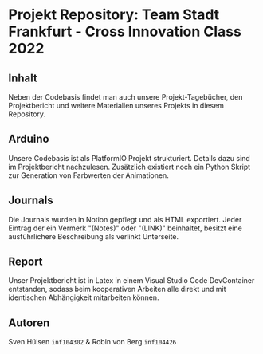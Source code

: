 # Projekt Repository: Team Stadt Frankfurt -  Cross Innovation Class 2022


## Inhalt  
Neben der Codebasis findet man auch unsere Projekt-Tagebücher, den Projektbericht und weitere Materialien unseres Projekts in diesem Repository.

## Arduino
Unsere Codebasis ist als PlatformIO Projekt strukturiert.
Details dazu sind im Projektbericht nachzulesen.
Zusätzlich existiert noch ein Python Skript zur Generation von Farbwerten der Animationen.

## Journals
Die Journals wurden in Notion gepflegt und als HTML exportiert.
Jeder Eintrag der ein Vermerk "(Notes)" oder "(LINK)" beinhaltet, besitzt eine ausführlichere Beschreibung als verlinkt Unterseite.

## Report
Unser Projektbericht ist in Latex in einem Visual Studio Code DevContainer entstanden,
sodass beim kooperativen Arbeiten alle direkt und mit identischen Abhängigkeit mitarbeiten können.

## Autoren
Sven Hülsen `inf104302` & Robin von Berg `inf104426`  
